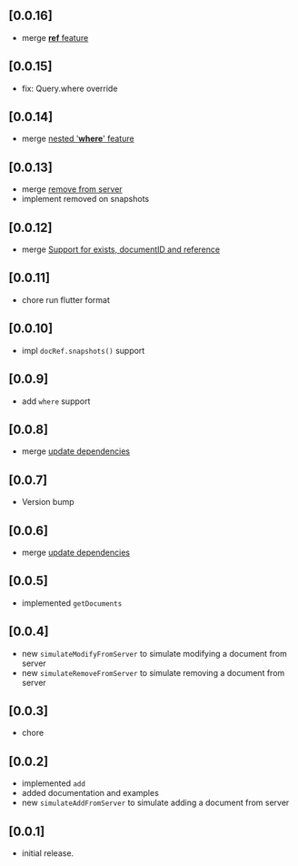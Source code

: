 ## [0.0.16]
* merge [__ref__ feature](https://github.com/ozanturksever/mock_cloud_firestore/pull/16)

## [0.0.15]
* fix: Query.where override

## [0.0.14]
* merge [nested '__where__' feature](https://github.com/ozanturksever/mock_cloud_firestore/pull/14)

## [0.0.13]
* merge [remove from server](https://github.com/ozanturksever/mock_cloud_firestore/pull/12)
* implement removed on snapshots

## [0.0.12]
* merge [Support for exists, documentID and reference](https://github.com/ozanturksever/mock_cloud_firestore/pull/13)

## [0.0.11]
* chore run flutter format

## [0.0.10]
* impl `docRef.snapshots()` support

## [0.0.9]
* add `where` support

## [0.0.8]
* merge [update dependencies](https://github.com/ozanturksever/mock_cloud_firestore/pull/6)

## [0.0.7]
* Version bump

## [0.0.6]
* merge [update dependencies](https://github.com/ozanturksever/mock_cloud_firestore/pull/3)

## [0.0.5]
* implemented `getDocuments`

## [0.0.4]

* new `simulateModifyFromServer` to simulate modifying a document from server
* new `simulateRemoveFromServer` to simulate removing a document from server

## [0.0.3]
* chore

## [0.0.2]

* implemented `add`
* added documentation and examples
* new `simulateAddFromServer` to simulate adding a document from server

## [0.0.1]

* initial release.
